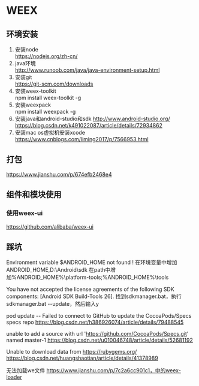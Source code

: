 # WEEX
## 环境安装
1. 安装node  
https://nodejs.org/zh-cn/
2. java环境  
http://www.runoob.com/java/java-environment-setup.html
3. 安装git  
https://git-scm.com/downloads
4. 安装weex-toolkit  
npm install weex-toolkit -g
5. 安装weexpack  
npm install weexpack -g
6. 安装java和android-studio和sdk
http://www.android-studio.org/
https://blog.csdn.net/k491022087/article/details/72934862
7. 安装mac os虚拟机安装xcode  
https://www.cnblogs.com/liming2017/p/7566953.html

## 打包
https://www.jianshu.com/p/674efb2468e4


## 组件和模块使用
### 使用weex-ui
https://github.com/alibaba/weex-ui


## 踩坑
Environment variable $ANDROID_HOME not found !
在环境变量中增加ANDROID_HOME,D:\Android\sdk
在path中增加%ANDROID_HOME%\platform-tools;%ANDROID_HOME%\tools

You have not accepted the license agreements of the following SDK components:
[Android SDK Build-Tools 26].
找到sdkmanager.bat，执行sdkmanager.bat --update，然后输入y

pod update -- Failed to connect to GitHub to update the CocoaPods/Specs specs repo
https://blog.csdn.net/h386926074/article/details/79488545

unable to add a source with url 'https://github.com/CocoaPods/Specs.git' named master-1
https://blog.csdn.net/u010046748/article/details/52681192

Unable to download data from https://rubygems.org/
https://blog.csdn.net/huangshaotian/article/details/41378989

无法加载we文件
https://www.jianshu.com/p/7c2a6cc901c1，中的weex-loader



